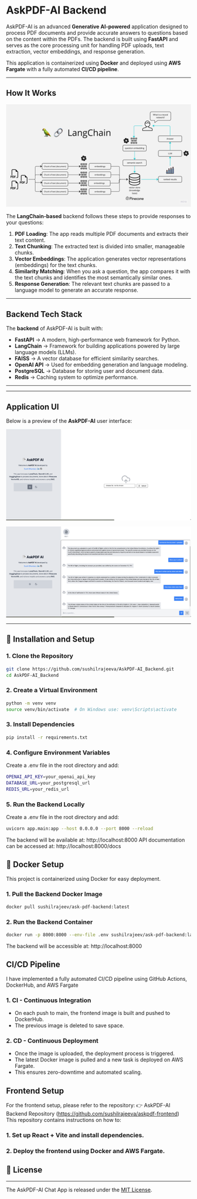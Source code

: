 # AskPDF-AI Backend

AskPDF-AI is an advanced **Generative AI-powered** application designed to process PDF documents and provide accurate answers to questions based on the content within the PDFs. The backend is built using **FastAPI** and serves as the core processing unit for handling PDF uploads, text extraction, vector embeddings, and response generation.

This application is containerized using **Docker** and deployed using **AWS Fargate** with a fully automated **CI/CD pipeline**.

---

## **How It Works**

![AskPDF-AI](./docs/PDF-LangChain.jpg)

The **LangChain-based** backend follows these steps to provide responses to your questions:

1. **PDF Loading**: The app reads multiple PDF documents and extracts their text content.
2. **Text Chunking**: The extracted text is divided into smaller, manageable chunks.
3. **Vector Embeddings**: The application generates vector representations (embeddings) for the text chunks.
4. **Similarity Matching**: When you ask a question, the app compares it with the text chunks and identifies the most semantically similar ones.
5. **Response Generation**: The relevant text chunks are passed to a language model to generate an accurate response.

---

## **Backend Tech Stack**

The **backend** of AskPDF-AI is built with:

- **FastAPI** → A modern, high-performance web framework for Python.
- **LangChain** → Framework for building applications powered by large language models (LLMs).
- **FAISS** → A vector database for efficient similarity searches.
- **OpenAI API** → Used for embedding generation and language modeling.
- **PostgreSQL** → Database for storing user and document data.
- **Redis** → Caching system to optimize performance.

---

---

## Application UI

Below is a preview of the **AskPDF-AI** user interface:

![AskPDF-AI UI](./docs/AskPDF-AI-1.png)

![AskPDF-AI UI](./docs/AskPDF-AI-2.png)

---

## **🚀 Installation and Setup**

### 1️. Clone the Repository 
```sh
git clone https://github.com/sushilrajeeva/AskPDF-AI_Backend.git
cd AskPDF-AI_Backend
```


### 2. Create a Virtual Environment 
```sh
python -m venv venv
source venv/bin/activate  # On Windows use: venv\Scripts\activate
```


### 3. Install Dependencies 
```sh
pip install -r requirements.txt
```

### 4. Configure Environment Variables 
Create a .env file in the root directory and add:

```sh
OPENAI_API_KEY=your_openai_api_key
DATABASE_URL=your_postgresql_url
REDIS_URL=your_redis_url

```

### 5. Run the Backend Locally 
Create a .env file in the root directory and add:

```sh
uvicorn app.main:app --host 0.0.0.0 --port 8000 --reload

```
The backend will be available at: http://localhost:8000
API documentation can be accessed at: http://localhost:8000/docs


## 🐳 Docker Setup

This project is containerized using Docker for easy deployment.

### 1. Pull the Backend Docker Image

```sh
docker pull sushilrajeev/ask-pdf-backend:latest  
```

### 2. Run the Backend Container

```sh
docker run -p 8000:8000 --env-file .env sushilrajeev/ask-pdf-backend:latest

```
The backend will be accessible at: http://localhost:8000

## CI/CD Pipeline

I have implemented a fully automated CI/CD pipeline using GitHub Actions, DockerHub, and AWS Fargate

### 1. CI - Continuous Integration

- On each push to main, the frontend image is built and pushed to DockerHub.
- The previous image is deleted to save space.


### 2. CD - Continuous Deployment

- Once the image is uploaded, the deployment process is triggered.
- The latest Docker image is pulled and a new task is deployed on AWS Fargate.
- This ensures zero-downtime and automated scaling.


## Frontend Setup

For the frontend setup, please refer to the repository: 👉 AskPDF-AI Backend Repository (https://github.com/sushilrajeeva/askpdf-frontend)
This repository contains instructions on how to:

### 1. Set up React + Vite and install dependencies.

### 2. Deploy the frontend using Docker and AWS Fargate.

## 📜 License
-------
The AskPDF-AI Chat App is released under the [MIT License](https://opensource.org/licenses/MIT).